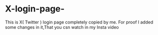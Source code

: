 # X-login-page-
This is X( Twitter ) login page completely copied by me.
For proof I added some changes in it,That you csn watch in my Insta video
